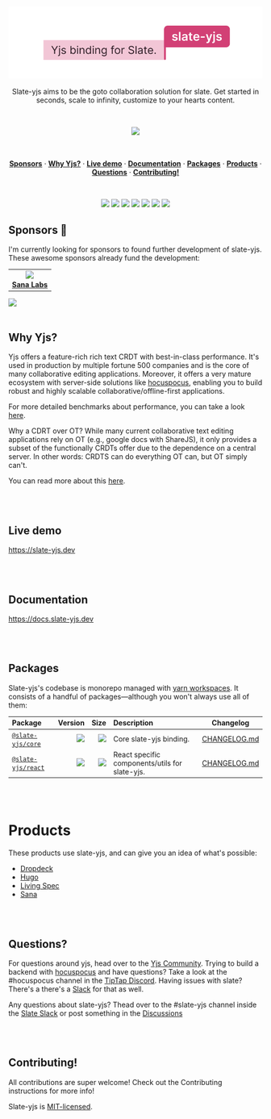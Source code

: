 <br/>

<p align="center">
  <a href="#"><img width="600" src="./docs/images/banner.svg" /></a>
</p>

<p align="center">
Slate-yjs aims to be the goto collaboration solution for slate. Get started in seconds, scale to infinity, customize to your hearts content.
</p>

<br/>

<p align="center">
  <a href="#"><img src="./docs/images/demo.gif" /></a>
</p>

<br/>

<p align="center">
  <a href="#sponsors-"><strong>Sponsors</strong></a> ·
  <a href="#why-yjs"><strong>Why Yjs?</strong></a> ·
  <a href="https://slate-yjs.dev"><strong>Live demo</strong></a> ·
  <a href="https://docs.slate-yjs.dev"><strong>Documentation</strong></a> ·
  <a href="#packages"><strong>Packages</strong></a> ·
  <a href="#products"><strong>Products</strong></a> ·
  <a href="#questions"><strong>Questions</strong></a> ·
  <a href="#contributing"><strong>Contributing!</strong></a>
</p>

<br/>

<p align="center">
<a href="https://codecov.io/gh/BitPhinix/slate-yjs" alt="Codecov">
        <img src="https://codecov.io/gh/BitPhinix/slate-yjs/branch/main/graph/badge.svg?token=ZHUA26IWP0" /></a>
<a href="https://github.com/BitPhinix/slate-yjs/graphs/commit-activity" alt="Maintenance">
        <img src="https://img.shields.io/badge/Maintained%3F-yes-brightgreen.svg" /></a>
<a href="http://commitizen.github.io/cz-cli/" alt="Commitizen friendly">
        <img src="https://img.shields.io/badge/commitizen-friendly-brightgreen.svg" /></a>
<a href="https://www.npmjs.com/package/slate-yjs" alt="Downloads">
        <img src="https://img.shields.io/npm/dt/slate-yjs.svg" /></a>
<a href="https://www.npmjs.com/package/slate-yjs" alt="NPM">
        <img src="https://img.shields.io/npm/v/slate-yjs" /></a>
<a href="https://github.com/BitPhinix/slate-yjs/actions" alt="Tests">
        <img src="https://img.shields.io/github/workflow/status/bitphinix/slate-yjs/test" /></a>
<a href="https://github.com/BitPhinix/slate-yjs/actions?query=workflow%3Arelease" alt="Semantic Release">
        <img src="https://img.shields.io/badge/%20%20%F0%9F%93%A6%F0%9F%9A%80-semantic--release-e10079.svg" /></a>

<br/>

## Sponsors 💖

I'm currently looking for sponsors to found further development of slate-yjs. These awesome sponsors already fund the development:

<table>
  <tr>
    <td align="center">
      <a href="https://www.sanalabs.com/">
        <img src="https://github.com/sanalabs.png?size=100" width="100"><br>
        <strong>Sana Labs</strong>
      </a>
    </td>
  </tr>
</table>

<a href="https://opencollective.com/y-collective/projects/slate-yjs" alt="Sponsor">
        <img src="https://img.shields.io/badge/Open%20Collective-Become%20a%20sponsor-brightgreen" /></a>

<br/>
<br/>

## Why Yjs?

Yjs offers a feature-rich rich text CRDT with best-in-class performance. It's used in production by multiple fortune 500 companies and is the core of many collaborative editing applications. Moreover, it offers a very mature ecosystem with server-side solutions like [hocuspocus](https://www.hocuspocus.dev/), enabling you to build robust and highly scalable collaborative/offline-first applications.

For more detailed benchmarks about performance, you can take a look [here](https://github.com/dmonad/crdt-benchmarks).

Why a CDRT over OT? While many current collaborative text editing applications rely on OT (e.g., google docs with ShareJS), it only provides a subset of the functionally CRDTs offer due to the dependence on a central server. In other words: CRDTS can do everything OT can, but OT simply can't.

You can read more about this [here](https://josephg.com/blog/crdts-are-the-future/).

<br/>
<br/>

## Live demo

https://slate-yjs.dev

<br/>
<br/>

## Documentation

https://docs.slate-yjs.dev

<br/>
<br/>

## Packages

Slate-yjs's codebase is monorepo managed with [yarn workspaces](https://yarnpkg.com/features/workspaces). It consists of a handful of packages—although you won't always use all of them:

| **Package**                            |                                                                                                          **Version** |                                                                                                                                                       **Size** | **Description**                                | **Changelog**                                                                                |
| :------------------------------------- | -------------------------------------------------------------------------------------------------------------------: | -------------------------------------------------------------------------------------------------------------------------------------------------------------: | :--------------------------------------------- | -------------------------------------------------------------------------------------------- |
| [`@slate-yjs/core`](./packages/core)   |   [![](https://img.shields.io/npm/v/@slate-yjs/core?maxAge=3600&label=&colorB=007ec6)](./packages/core/package.json) |   [![](http://img.badgesize.io/https://unpkg.com/@slate-yjs/core/dist/index.cjs?compression=gzip&label=%20)](https://unpkg.com/@slate-yjs/core/dist/index.cjs) | Core slate-yjs binding.                        | [CHANGELOG.md](https://github.com/BitPhinix/slate-yjs/blob/main/packages/core/CHANGELOG.md)  |
| [`@slate-yjs/react`](./packages/react) | [![](https://img.shields.io/npm/v/@slate-yjs/react?maxAge=3600&label=&colorB=007ec6)](./packages/react/package.json) | [![](http://img.badgesize.io/https://unpkg.com/@slate-yjs/react/dist/index.cjs?compression=gzip&label=%20)](https://unpkg.com/@slate-yjs/react/dist/index.cjs) | React specific components/utils for slate-yjs. | [CHANGELOG.md](https://github.com/BitPhinix/slate-yjs/blob/main/packages/react/CHANGELOG.md) |

<br/>
<br/>

# Products

These products use slate-yjs, and can give you an idea of what's possible:

- [Dropdeck](https://dropdeck.com/)
- [Hugo](https://hugo.team/)
- [Living Spec](https://www.livingspec.com/)
- [Sana](https://www.sanalabs.com/)

<br/>
<br/>

## Questions?

For questions around yjs, head over to the [Yjs Community](https://discuss.yjs.dev/). Trying to build a backend with [hocuspocus](https://www.hocuspocus.dev/) and have questions? Take a look at the #hocuspocus channel in the [TipTap Discord](https://discord.com/invite/WtJ49jGshW). Having issues with slate? There's a there's a [Slack](https://slate-slack.herokuapp.com/) for that as well.

Any questions about slate-yjs? Thead over to the #slate-yjs channel inside the [Slate Slack](https://slate-slack.herokuapp.com/) or post something in the [Discussions](https://github.com/BitPhinix/slate-yjs/discussions)

<br/>
<br/>

## Contributing!

All contributions are super welcome! Check out the Contributing instructions for more info!

Slate-yjs is [MIT-licensed](https://github.com/Bitphinix/slate-yjs/blob/main/LICENSE.md).
